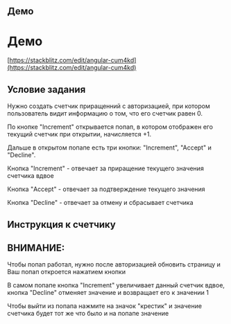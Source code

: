 ## Демо 

<h1>Демо</h1>

[https://stackblitz.com/edit/angular-cum4kd](https://stackblitz.com/edit/angular-cum4kd)

## Условие задания

<p>Нужно создать счетчик приращенний с авторизацией, при котором пользователь видит информацию о том, что его счетчик равен 0.</p>
<p>По кнопке "Increment" открывается попап, в котором отображен его текущий счетчик при открытии, начисляется +1.</p>
<p>Дальше в открытом попапе есть три кнопки: "Increment", "Accept" и "Decline".</p>
<p>Кнопка "Increment" - отвечает за приращение текущего значения счетчика вдвое</p>
<p>Кнопка "Accept" - отвечает за подтверждение текущего значения</p>
<p>Кнопка "Decline" - отвечает за отмену и сбрасывает счетчика</p>

## Инструкция к счетчику

<h2>ВНИМАНИЕ:</h2>
<p>Чтобы попап работал, нужно после авторизацией обновить страницу и Ваш попап откроется нажатием кнопки</p>
<p>В самом попапе кнопка "Increment" увеличивает данный счетчик вдвое, кнопка "Decline" отменяет значение и возвращает его к значении 1</p>
<p>Чтобы выйти из попапа нажмите на значок "крестик" и значение счетчика будет тот же что было и на попапе значение</p>